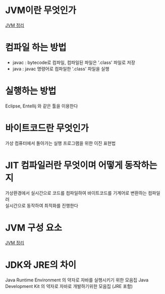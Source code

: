 # JVM이란 무엇인가   
[JVM 정리](/Users/jiwojung/goinfre/java/Java/JVM.md)   

# 컴파일 하는 방법   
- javac : bytecode로 컴파일, 컴파일된 파일은 '.class' 파일로 저장   
- java : javac 명령어로 컴파일한 '.class' 파일을 실행   

# 실행하는 방법   
Eclipse, Entellij 와 같은 툴을 이용한다

# 바이트코드란 무엇인가   
가상 컴퓨터에서 돌아가는 실행 프로그램을 위한 이진 표현법

# JIT 컴파일러란 무엇이며 어떻게 동작하는지   
가상환경에서 실시간으로 코드를 컴파일하여 바이트코드를 기계어로 변환하는 컴파일러   
실시간으로 동작하여 최적화를 진행한다

# JVM 구성 요소   
[JVM 정리](/Users/jiwojung/goinfre/java/Java/JVM.md)  

# JDK와 JRE의 차이   
Java Runtime Environment 의 약자로 자바를 실행시키기 위한 모음집
Java Development Kit 의 약자로 자바로 개발하기위한 모음집 (JRE 포함)